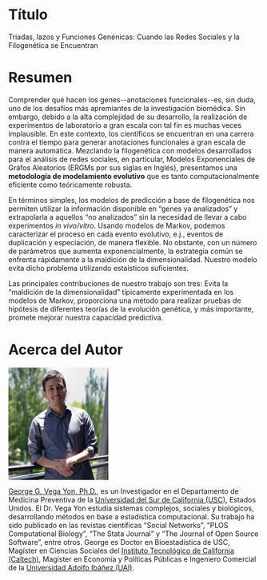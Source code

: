 ﻿# Título

Triadas, lazos y Funciones Genénicas: Cuando las Redes Sociales y la Filogenética se Encuentran


# Resumen

Comprender qué hacen los genes--anotaciones funcionales--es, sin duda, uno de los desafíos más apremiantes de la investigación biomédica. Sin embargo, debido a la alta complejidad de su desarrollo, la realización de experimentos de laboratorio a gran escala con tal fin es muchas veces implausible. En este contexto, los científicos se encuentran en una carrera contra el tiempo para generar anotaciones funcionales a gran escala de manera automática. Mezclando la filogenética con modelos desarrollados para el análisis de redes sociales, en particular, Modelos Exponenciales de Gráfos Aleatorios (ERGMs por sus siglas en Inglés), presentamos una **metodología de modelamiento evolutivo** que es tanto computacionalmente eficiente como teóricamente robusta.

En términos simples, los modelos de predicción a base de filogenética nos permiten utilizar la información disponible en “genes ya analizados” y extrapolarla a aquellos “no analizados” sin la necesidad de llevar a cabo experimentos *in vivo/vitro*. Usando modelos de Markov, podemos caracterizar el proceso en cada evento evolutivo, e.j., eventos de duplicación y especiación, de manera flexible. No obstante, con un número de parámetros que aumenta exponencialmente, la estrategia común se enfrenta rápidamente a la maldición de la dimensionalidad. Nuestro modelo evita dicho problema utilizando estaísticos suficientes.

Las principales contribuciones de nuestro trabajo son tres: Evita la “maldición de la dimensionalidad” típicamente experimentada en los modelos de Markov, proporciona una método para realizar pruebas de hipótesis de diferentes teorías de la evolución genética, y más importante, promete mejorar nuestra capacidad predictiva.


# Acerca del Autor

<img src="https://github.com/gvegayon/nu2019/raw/uci2019/fig/headshot.jpg" align="center" style="width:200px;" alt="George"></img>

[George G. Vega Yon, Ph.D.](https://ggvy.cl), es un Investigador en el Departamento de Medicina Preventiva de la [Universidad del Sur de California (USC)](https://usc.edu), Estados Unidos. El Dr. Vega Yon estudia sistemas complejos, sociales y biológicos, desarrollando métodos en base a estadística computacional. Su trabajo ha sido publicado en las revistas científicas “Social Networks”, “PLOS Computational Biology”, “The Stata Journal” y “The Journal of Open Source Software”, entre otros. George es Doctor en Bioestadística de USC, Magíster en Ciencias Sociales del [Instituto Tecnológico de California (Caltech)](https://caltech.edu), Magíster en Economía y Políticas Públicas e Ingeniero Comercial de la [Universidad Adolfo Ibáñez (UAI)](https://uai.cl).
